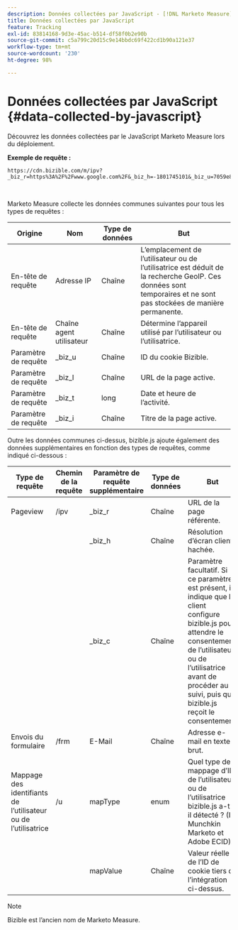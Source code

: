 ```yaml
---
description: Données collectées par JavaScript - [!DNL Marketo Measure]
title: Données collectées par JavaScript
feature: Tracking
exl-id: 83814168-9d3e-45ac-b514-df58f0b2e90b
source-git-commit: c5a799c20d15c9e14bbdc69f422cd1b90a121e37
workflow-type: tm+mt
source-wordcount: '230'
ht-degree: 98%

---
```


# Données collectées par JavaScript {#data-collected-by-javascript}

Découvrez les données collectées par le JavaScript Marketo Measure lors du déploiement.

**Exemple de requête :**

```
https://cdn.bizible.com/m/ipv?_biz_r=https%3A%2F%2Fwww.google.com%2F&_biz_h=-1801745101&_biz_u=7059e81415f34f7bbaf40fe32fdcba21&_biz_s=8cbeed&_biz_l=https%3A%2F%2Fwww.zendesk.com%2Fservice%2F&_biz_t=1676483822155&_biz_i=Customer%20service%20software%20for%20the%20best%20customer%20experiences%20%7C%20Zendesk&_biz_n=0&rnd=235938&cdn_o=a&_biz_z=1676483822155
```

<br>

Marketo Measure collecte les données communes suivantes pour tous les types de requêtes :

<table>
<thead>
  <tr>
    <th>Origine</th>
    <th>Nom</th>
    <th>Type de données</th>
    <th>But</th>
  </tr>
</thead>
<tbody>
  <tr>
    <td>En-tête de requête</td>
    <td>Adresse IP</td>
    <td>Chaîne</td>
    <td>L’emplacement de l’utilisateur ou de l’utilisatrice est déduit de la recherche GeoIP. Ces données sont temporaires et ne sont pas stockées de manière permanente.</td>
  </tr>
  <tr>
    <td>En-tête de requête</td>
    <td>Chaîne agent utilisateur</td>
    <td>Chaîne</td>
    <td>Détermine l’appareil utilisé par l’utilisateur ou l’utilisatrice.</td>
  </tr>
  <tr>
    <td>Paramètre de requête</td>
    <td>_biz_u</td>
    <td>Chaîne</td>
    <td>ID du cookie Bizible.</td>
  </tr>
  <tr>
    <td>Paramètre de requête</td>
    <td>_biz_l</td>
    <td>Chaîne</td>
    <td>URL de la page active.</td>
  </tr>
  <tr>
    <td>Paramètre de requête</td>
    <td>_biz_t</td>
    <td>long</td>
    <td>Date et heure de l’activité.</td>
  </tr>
  <tr>
    <td>Paramètre de requête</td>
    <td>_biz_i</td>
    <td>Chaîne</td>
    <td>Titre de la page active.</td>
  </tr>
</tbody>
</table>

Outre les données communes ci-dessus, bizible.js ajoute également des données supplémentaires en fonction des types de requêtes, comme indiqué ci-dessous :

<table>
<thead>
  <tr>
    <th>Type de requête</th>
    <th>Chemin de la requête</th>
    <th>Paramètre de requête supplémentaire</th>
    <th>Type de données</th>
    <th>But</th>
  </tr>
</thead>
<tbody>
  <tr>
    <td>Pageview</td>
    <td>/ipv</td>
    <td>_biz_r</td>
    <td>Chaîne</td>
    <td>URL de la page référente.</td>
  </tr>
  <tr>
    <td></td>
    <td></td>
    <td>_biz_h</td>
    <td>Chaîne</td>
    <td>Résolution d’écran client hachée.</td>
  </tr>
  <tr>
    <td></td>
    <td></td>
    <td>_biz_c</td>
    <td>Chaîne</td>
    <td>Paramètre facultatif. Si ce paramètre est présent, il indique que le client configure bizible.js pour attendre le consentement de l’utilisateur ou de l’utilisatrice avant de procéder au suivi, puis que bizible.js reçoit le consentement.</td>
  </tr>
  <tr>
    <td>Envois du formulaire</td>
    <td>/frm</td>
    <td>E-Mail</td>
    <td>Chaîne</td>
    <td>Adresse e-mail en texte brut.</td>
  </tr>
  <tr>
    <td>Mappage des identifiants de l’utilisateur ou de l’utilisatrice</td>
    <td>/u</td>
    <td>mapType</td>
    <td>enum</td>
    <td>Quel type de mappage d’ID de l’utilisateur ou de l’utilisatrice bizible.js a-t-il détecté ? (ID Munchkin Marketo et Adobe ECID)</td>
  </tr>
  <tr>
    <td></td>
    <td></td>
    <td>mapValue</td>
    <td>Chaîne</td>
    <td>Valeur réelle de l’ID de cookie tiers de l’intégration ci-dessus.</td>
  </tr>
</tbody>
</table>

>[!NOTE]
>
>Bizible est l’ancien nom de Marketo Measure.
